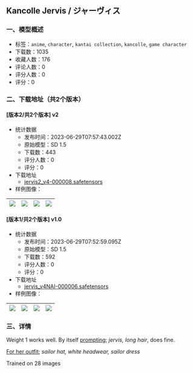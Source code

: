 ## Kancolle Jervis / ジャーヴィス
### 一、模型概述

- 标签：`anime`, `character`, `kantai collection`, `kancolle`, `game character`
- 下载数：1035
- 收藏人数：176
- 评论人数：0
- 评分人数：0
- 评分：0

### 二、下载地址（共2个版本）

#### [版本2/共2个版本] v2

- 统计数据
  - 发布时间：2023-06-29T07:57:43.002Z
  - 原始模型：SD 1.5
  - 下载数：443
  - 评分人数：0
  - 评分：0
- 下载地址
  - [jervis2_v4-000008.safetensors](https://civitai.com/api/download/models/106445)
- 样例图像：

| <img src="https://image.civitai.com/xG1nkqKTMzGDvpLrqFT7WA/a39885ab-061f-4c23-a5c6-77527cb6b407/width=450/1331605.jpeg" /> | <img src="https://image.civitai.com/xG1nkqKTMzGDvpLrqFT7WA/54d5264c-6e37-40b4-8e8b-824ecfb2ff22/width=450/1331607.jpeg" /> | <img src="https://image.civitai.com/xG1nkqKTMzGDvpLrqFT7WA/08d5cb14-20e4-41b2-bb1c-292b642145b2/width=450/1331608.jpeg" /> | <img src="https://image.civitai.com/xG1nkqKTMzGDvpLrqFT7WA/9912c892-ff8d-4f9e-96bb-1447ac7b8e5d/width=450/1331612.jpeg" /> |
| ---- | ---- | ---- | ---- |

#### [版本1/共2个版本] v1.0

- 统计数据
  - 发布时间：2023-06-29T07:52:59.095Z
  - 原始模型：SD 1.5
  - 下载数：592
  - 评分人数：0
  - 评分：0
- 下载地址
  - [jervis_v4NAI-000006.safetensors](https://civitai.com/api/download/models/97614)
- 样例图像：

| <img src="https://image.civitai.com/xG1nkqKTMzGDvpLrqFT7WA/de0d6cc6-09fb-465d-b51f-7cd2adf1ce44/width=450/1173061.jpeg" /> | <img src="https://image.civitai.com/xG1nkqKTMzGDvpLrqFT7WA/84a404cc-ca98-4af8-a86f-3bfc4e094021/width=450/1173063.jpeg" /> | <img src="https://image.civitai.com/xG1nkqKTMzGDvpLrqFT7WA/b1026134-67d6-4fd6-b209-1c38b348b1a1/width=450/1173064.jpeg" /> | <img src="https://image.civitai.com/xG1nkqKTMzGDvpLrqFT7WA/886cd4ab-4271-4884-935c-3fee70623190/width=450/1173067.jpeg" /> |
| ---- | ---- | ---- | ---- |


### 三、详情
<p>Weight 1 works well. By itself <u>prompting</u>; <em>jervis, long hair</em>, does fine.</p><p><u>For her outfit</u>; <em>sailor hat, white headwear, sailor dress</em></p><p></p><p>Trained on 28 images</p>